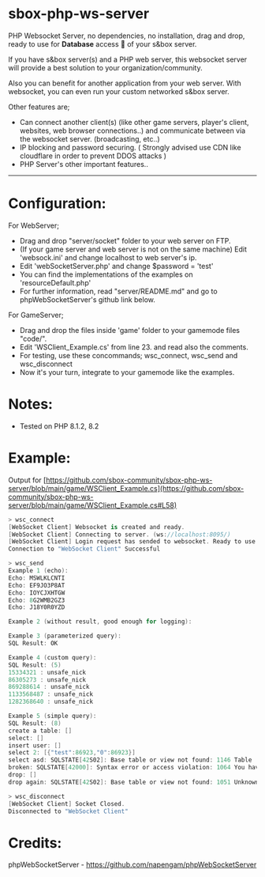 # sbox-php-ws-server
PHP Websocket Server, no dependencies, no installation, drag and drop, ready to use for **Database** access :tada: of your s&amp;box server.

If you have s&box server(s) and a PHP web server, this websocket server will provide a best solution to your organization/community.

Also you can benefit for another application from your web server. With websocket, you can even run your custom networked s&box server.

Other features are;
- Can connect another client(s) (like other game servers, player's client, websites, web browser connections..) and communicate between via the websocket server. (broadcasting, etc..)
- IP blocking and password securing. ( Strongly advised use CDN like cloudflare in order to prevent DDOS attacks )
- PHP Server's other important features..

___

# Configuration:
For WebServer;
- Drag and drop "server/socket" folder to your web server on FTP.
- (If your game server and web server is not on the same machine) Edit 'websock.ini' and change localhost to web server's ip.
- Edit 'webSocketServer.php' and change $password = 'test'
- You can find the implementations of the examples on 'resourceDefault.php'
- For further information, read "server/README.md" and go to phpWebSocketServer's github link below.

For GameServer;
- Drag and drop the files inside 'game' folder to your gamemode files "code/".
- Edit 'WSClient_Example.cs' from line 23. and read also the comments.
- For testing, use these concommands; wsc_connect, wsc_send and wsc_disconnect
- Now it's your turn, integrate to your gamemode like the examples.

# Notes:
- Tested on PHP 8.1.2, 8.2

# Example:

Output for [https://github.com/sbox-community/sbox-php-ws-server/blob/main/game/WSClient_Example.cs](https://github.com/sbox-community/sbox-php-ws-server/blob/main/game/WSClient_Example.cs#L58)

```c#
> wsc_connect
[WebSocket Client] Websocket is created and ready.
[WebSocket Client] Connecting to server. (ws://localhost:8095/)
[WebSocket Client] Login request has sended to websocket. Ready to use.
Connection to "WebSocket Client" Successful

> wsc_send
Example 1 (echo):
Echo: MSWLKLCNTI
Echo: EF9JO3P8AT
Echo: IOYCJXHTGW
Echo: 8G2WMB2GZ3
Echo: J18Y0R0YZD

Example 2 (without result, good enough for logging):

Example 3 (parameterized query):
SQL Result: OK

Example 4 (custom query):
SQL Result: (5)
15334321 : unsafe_nick
86305273 : unsafe_nick
869288614 : unsafe_nick
1133568487 : unsafe_nick
1282368640 : unsafe_nick

Example 5 (simple query):
SQL Result: (8)
create a table: []
select: []
insert user: []
select 2: [{"test":86923,"0":86923}]
select asd: SQLSTATE[42S02]: Base table or view not found: 1146 Table 'test.asd' doesn't exist
broken: SQLSTATE[42000]: Syntax error or access violation: 1064 You have an error in your SQL syntax; check the manual that corresponds to your MariaDB server version for the right syntax to use near ' ,,d,' at line 1
drop: []
drop again: SQLSTATE[42S02]: Base table or view not found: 1051 Unknown table 'test.test123'

> wsc_disconnect
[WebSocket Client] Socket Closed.
Disconnected to "WebSocket Client"
```

# Credits:
phpWebSocketServer - https://github.com/napengam/phpWebSocketServer
